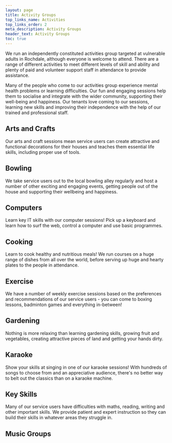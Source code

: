 ```yaml
---
layout: page
title: Activity Groups
top_links_name: Activities
top_links_order: 2
meta_description: Activity Groups
header_text: Activity Groups
toc: true
---
```


We run an independently constituted activities group targeted at vulnerable adults in Rochdale, although everyone is welcome to attend. There are a range of different activities to meet different levels of skill and ability and plenty of paid and volunteer support staff in attendance to provide assistance.

Many of the people who come to our activities group experience mental health problems or learning difficulties.  Our fun and engaging sessions help them to socialise and integrate with the wider community, supporting their well-being and happiness. Our tenants love coming to our sessions, learning new skills and improving their independence with the help of our trained and professional staff.

## <span>Arts and Crafts</span>

Our arts and craft sessions mean service users can create attractive and functional decorations for their houses and teaches them essential life skills, including proper use of tools.

## <span>Bowling</span>

We take service users out to the local bowling alley regularly and host a number of other exciting and engaging events, getting people out of the house and supporting their wellbeing and happiness.

## <span>Computers</span>

Learn key IT skills with our computer sessions! Pick up a keyboard and learn how to surf the web, control a computer and use basic programmes.

## <span>Cooking</span>

Learn to cook healthy and nutritious meals! We run courses on a huge range of dishes from all over the world, before serving up huge and hearty plates to the people in attendance.

## <span>Exercise</span>

We have a number of weekly exercise sessions based on the preferences and recommendations of our service users - you can come to boxing lessons, badminton games and everything in-between!

## <span>Gardening</span>

Nothing is more relaxing than learning gardening skills, growing fruit and vegetables, creating attractive pieces of land and getting your hands dirty.

## <span>Karaoke</span>

Show your skills at singing in one of our karaoke sessions! With hundreds of songs to choose from and an appreciative audience, there's no better way to belt out the classics than on a karaoke machine.

## <span>Key Skills</span>

Many of our service users have difficulties with maths, reading, writing and other important skills. We provide patient and expert instruction so they can build their skills in whatever areas they struggle in.

## <span>Music Groups</span>
